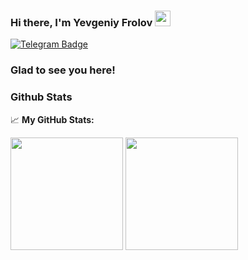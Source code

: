 ### Hi there, I'm Yevgeniy Frolov <img src="https://media.giphy.com/media/hvRJCLFzcasrR4ia7z/giphy.gif" width="25px">

[![Telegram Badge](https://img.shields.io/badge/-Telegram-0088cc?style=flat-square&logo=Telegram&logoColor=white)](https://t.me/frolovdak1ng)
<!-- [![Instagram Badge](https://img.shields.io/badge/-Instagram-e4405f?style=flat-square&logo=Instagram&logoColor=white)](https://instagram.com/gkassym/) -->

### Glad to see you here!

<h3 align="left">Github Stats </h3>

📈 **My GitHub Stats:**

<p>
  <img height="180em" src="https://github-readme-stats.vercel.app/api?username=DurDom2&show_icons=true&hide_border=true&&count_private=true&include_all_commits=true" />
  <img height="180em" src="https://github-readme-stats.vercel.app/api/top-langs/?username=DurDom2&exclude_repo=KNN-Image-Classification&show_icons=true&hide_border=true&layout=compact&langs_count=8"/>
</p>

